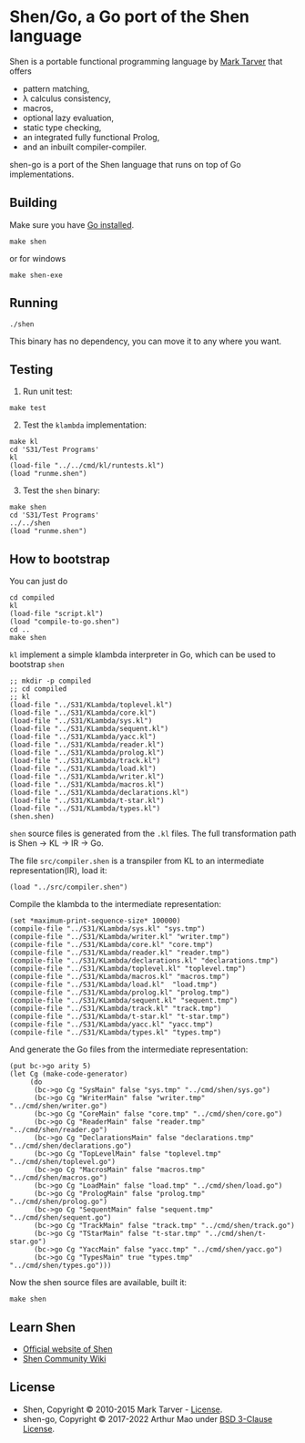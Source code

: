 # Shen/Go, a Go port of the Shen language

Shen is a portable functional programming language by [Mark Tarver](http://marktarver.com) that offers

- pattern matching,
- λ calculus consistency,
- macros,
- optional lazy evaluation,
- static type checking,
- an integrated fully functional Prolog,
- and an inbuilt compiler-compiler.

shen-go is a port of the Shen language that runs on top of Go implementations.

## Building

Make sure you have [Go installed](https://golang.org/doc/install).

```
make shen
```

or for windows

```
make shen-exe
```

## Running

```
./shen
```

This binary has no dependency, you can move it to any where you want.

## Testing

1. Run unit test:

```
make test
```

2. Test the `klambda` implementation:

```
make kl
cd 'S31/Test Programs'
kl
(load-file "../../cmd/kl/runtests.kl")
(load "runme.shen")
```

3. Test the `shen` binary:


```
make shen
cd 'S31/Test Programs'
../../shen
(load "runme.shen")
```

## How to bootstrap

You can just do
```
cd compiled
kl
(load-file "script.kl")
(load "compile-to-go.shen")
cd ..
make shen
``` 

`kl` implement a simple klambda interpreter in Go, which can be used to bootstrap `shen`

```
;; mkdir -p compiled
;; cd compiled
;; kl
(load-file "../S31/KLambda/toplevel.kl")
(load-file "../S31/KLambda/core.kl")
(load-file "../S31/KLambda/sys.kl")
(load-file "../S31/KLambda/sequent.kl")
(load-file "../S31/KLambda/yacc.kl")
(load-file "../S31/KLambda/reader.kl")
(load-file "../S31/KLambda/prolog.kl")
(load-file "../S31/KLambda/track.kl")
(load-file "../S31/KLambda/load.kl")
(load-file "../S31/KLambda/writer.kl")
(load-file "../S31/KLambda/macros.kl")
(load-file "../S31/KLambda/declarations.kl")
(load-file "../S31/KLambda/t-star.kl")
(load-file "../S31/KLambda/types.kl")
(shen.shen)
```

`shen` source files is generated from the `.kl` files. The full transformation path is Shen -> KL -> IR -> Go.

The file `src/compiler.shen` is a transpiler from KL to an intermediate representation(IR), load it:

```
(load "../src/compiler.shen")
```

Compile the klambda to the intermediate representation:

```
(set *maximum-print-sequence-size* 100000)
(compile-file "../S31/KLambda/sys.kl" "sys.tmp")
(compile-file "../S31/KLambda/writer.kl" "writer.tmp")
(compile-file "../S31/KLambda/core.kl" "core.tmp")
(compile-file "../S31/KLambda/reader.kl" "reader.tmp")
(compile-file "../S31/KLambda/declarations.kl" "declarations.tmp")
(compile-file "../S31/KLambda/toplevel.kl" "toplevel.tmp")
(compile-file "../S31/KLambda/macros.kl" "macros.tmp")
(compile-file "../S31/KLambda/load.kl"  "load.tmp")
(compile-file "../S31/KLambda/prolog.kl" "prolog.tmp")
(compile-file "../S31/KLambda/sequent.kl" "sequent.tmp")
(compile-file "../S31/KLambda/track.kl" "track.tmp")
(compile-file "../S31/KLambda/t-star.kl" "t-star.tmp")
(compile-file "../S31/KLambda/yacc.kl" "yacc.tmp")
(compile-file "../S31/KLambda/types.kl" "types.tmp")
```

And generate the Go files from the intermediate representation:

```
(put bc->go arity 5)
(let Cg (make-code-generator)
     (do
      (bc->go Cg "SysMain" false "sys.tmp" "../cmd/shen/sys.go")
      (bc->go Cg "WriterMain" false "writer.tmp" "../cmd/shen/writer.go")
      (bc->go Cg "CoreMain" false "core.tmp" "../cmd/shen/core.go")
      (bc->go Cg "ReaderMain" false "reader.tmp" "../cmd/shen/reader.go")
      (bc->go Cg "DeclarationsMain" false "declarations.tmp" "../cmd/shen/declarations.go")
      (bc->go Cg "TopLevelMain" false "toplevel.tmp" "../cmd/shen/toplevel.go")
      (bc->go Cg "MacrosMain" false "macros.tmp" "../cmd/shen/macros.go")
      (bc->go Cg "LoadMain" false "load.tmp" "../cmd/shen/load.go")
      (bc->go Cg "PrologMain" false "prolog.tmp" "../cmd/shen/prolog.go")
      (bc->go Cg "SequentMain" false "sequent.tmp" "../cmd/shen/sequent.go")
      (bc->go Cg "TrackMain" false "track.tmp" "../cmd/shen/track.go")
      (bc->go Cg "TStarMain" false "t-star.tmp" "../cmd/shen/t-star.go")
      (bc->go Cg "YaccMain" false "yacc.tmp" "../cmd/shen/yacc.go")
      (bc->go Cg "TypesMain" true "types.tmp" "../cmd/shen/types.go")))
```

Now the shen source files are available, built it:

```
make shen
```


## Learn Shen
* [Official website of Shen](http://shenlanguage.org/)
* [Shen Community Wiki](https://github.com/Shen-Language/wiki/wiki)

## License

- Shen, Copyright © 2010-2015 Mark Tarver - [License](http://www.shenlanguage.org/license.pdf).
- shen-go, Copyright © 2017-2022 Arthur Mao under [BSD 3-Clause License](http://opensource.org/licenses/BSD-3-Clause).
